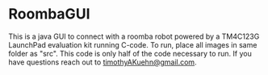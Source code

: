 # RoombaGUI
This is a java GUI to connect with a roomba robot powered by a TM4C123G LaunchPad evaluation kit running C-code. To run, place all images in same folder as "src".  This code is only half of the code necessary to run. If you have questions reach out to timothyAKuehn@gmail.com.
